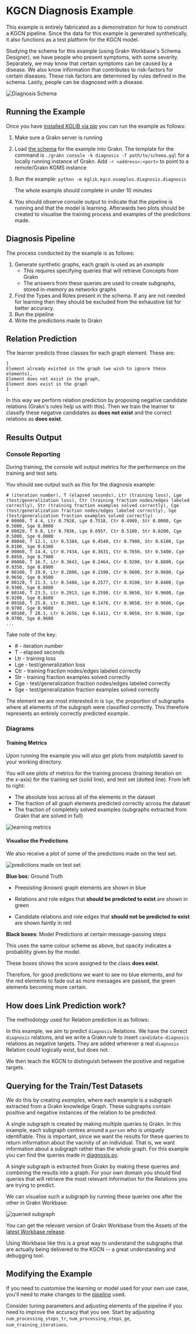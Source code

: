 # KGCN Diagnosis Example

This example is entirely fabricated as a demonstration for how to construct a KGCN pipeline. Since the data for this example is generated synthetically, it also functions as a test platform for the KGCN model.

Studying the schema for this example (using Grakn Workbase's Schema Designer), we have people who present symptoms, with some severity. Separately, we may know that certain symptoms can be caused by a disease. We also know information that contributes to risk-factors for certain diseases. These risk factors are determined by rules defined in the schema. Lastly, people can be diagnosed with a disease.

![Diagnosis Schema](.images/diagnosis_schema.png)

## Running the Example

Once you have [installed KGLIB via pip](../../#getting-started---running-the-machine-learning-pipeline) you can run the example as follows:

1. Make sure a Grakn server is running

2. Load [the schema](../../../utils/grakn/synthetic/examples/diagnosis/schema.gql) for the example into Grakn. The template for the command is `./grakn console -k diagnosis -f path/to/schema.gql` for a locally running instance of Grakn. Add `-r <address>:<port>` to point to a remote/Grakn KGMS instance

3. Run the example: `python -m kglib.kgcn.examples.diagnosis.diagnosis`

   The whole example should complete in under 10 minutes

4. You should observe console output to indicate that the pipeline is running and that the model is learning. Afterwards two plots should be created to visualise the training process and examples of the predictions made.

## Diagnosis Pipeline

The process conducted by the example is as follows:

1. Generate synthetic graphs, each graph is used as an *example*
   - This requires specifying queries that will retrieve Concepts from Grakn
   - The answers from these queries are used to create subgraphs, stored in-memory as networkx graphs
2. Find the Types and Roles present in the schema. If any are not needed for learning then they should be excluded from the exhaustive list for better accuracy.
3. Run the pipeline
4. Write the predictions made to Grakn

## Relation Prediction

The learner predicts three classes for each graph element. These are:

```
[
Element already existed in the graph (we wish to ignore these elements),
Element does not exist in the graph,
Element does exist in the graph
]
```

In this way we perform relation prediction by proposing negative candidate relations (Grakn's rules help us with this). Then we train the learner to classify these negative candidates as **does not exist** and the correct relations as **does exist**.

## Results Output

### Console Reporting

During training, the console will output metrics for the performance on the training and test sets.

You should see output such as this for the diagnosis example:

```
# (iteration number), T (elapsed seconds), Ltr (training loss), Lge (test/generalization loss), Ctr (training fraction nodes/edges labeled correctly), Str (training fraction examples solved correctly), Cge (test/generalization fraction nodes/edges labeled correctly), Sge (test/generalization fraction examples solved correctly)
# 00000, T 4.4, Ltr 0.7928, Lge 0.7518, Ctr 0.4900, Str 0.0000, Cge 0.5000, Sge 0.0000
# 00020, T 9.8, Ltr 0.7036, Lge 0.6957, Ctr 0.5100, Str 0.0200, Cge 0.5000, Sge 0.0000
# 00040, T 12.1, Ltr 0.5384, Lge 0.4540, Ctr 0.7900, Str 0.6100, Cge 0.8100, Sge 0.6300
# 00060, T 14.4, Ltr 0.7434, Lge 0.3631, Ctr 0.7650, Str 0.5400, Cge 0.8850, Sge 0.7900
# 00080, T 16.7, Ltr 0.3643, Lge 0.2464, Ctr 0.9200, Str 0.8800, Cge 0.9350, Sge 0.8900
# 00100, T 19.0, Ltr 0.2806, Lge 0.1590, Ctr 0.9600, Str 0.9600, Cge 0.9650, Sge 0.9500
# 00120, T 21.3, Ltr 0.5488, Lge 0.2577, Ctr 0.9100, Str 0.8400, Cge 0.9300, Sge 0.8800
# 00140, T 23.5, Ltr 0.2913, Lge 0.2590, Ctr 0.9650, Str 0.9600, Cge 0.9200, Sge 0.8600
# 00160, T 25.8, Ltr 0.2603, Lge 0.1476, Ctr 0.9650, Str 0.9600, Cge 0.9700, Sge 0.9600
# 00180, T 28.1, Ltr 0.2656, Lge 0.1411, Ctr 0.9650, Str 0.9600, Cge 0.9700, Sge 0.9600
...
```

Take note of the key:

- \# - iteration number
- T - elapsed seconds
- Ltr - training loss
- Lge - test/generalization loss
- Ctr - training fraction nodes/edges labeled correctly
- Str - training fraction examples solved correctly
- Cge - test/generalization fraction nodes/edges labeled correctly
- Sge - test/generalization fraction examples solved correctly

The element we are most interested in is `Sge`, the proportion of subgraphs where all elements of the subgraph were classified correctly. This therefore represents an entirely correctly predicted example.

### Diagrams

#### Training Metrics

Upon running the example you will also get plots from matplotlib saved to your working directory.

You will see plots of metrics for the training process (training iteration on the x-axis) for the training set (solid line), and test set (dotted line). From left to right:

- The absolute loss across all of the elements in the dataset
- The fraction of all graph elements predicted correctly across the dataset
- The fraction of completely solved examples (subgraphs extracted from Grakn that are solved in full)

![learning metrics](.images/learning.png)

#### Visualise the Predictions

We also receive a plot of some of the predictions made on the test set. 

![predictions made on test set](.images/graph.png)

**Blue box:** Ground Truth 

- Preexisting (known) graph elements are shown in blue

- Relations and role edges that **should be predicted to exist** are shown in green

- Candidate relations and role edges that **should not be predicted to exist** are shown faintly in red

**Black boxes**: Model Predictions at certain message-passing steps

This uses the same colour scheme as above, but opacity indicates a probability given by the model.

These boxes shows the score assigned to the class **does exist**.

Therefore, for good predictions we want to see no blue elements, and for the red elements to fade out as more messages are passed, the green elements becoming more certain.

## How does Link Prediction work?

The methodology used for Relation prediction is as follows:

In this example, we aim to predict `diagnosis` Relations. We have the correct `diagnosis` relations, and we write a Grakn rule to insert `candidate-diagnosis` relations as negative targets. They are added wherever a real `diagnosis` Relation could logically exist, but does not.

We then teach the KGCN to distinguish between the positive and negative targets.

## Querying for the Train/Test Datasets

We do this by creating *examples*, where each example is a subgraph extracted from a Grakn knowledge Graph. These subgraphs contain positive and negative instances of the relation to be predicted.

A single subgraph is created by making multiple queries to Grakn. In this example, each subgraph centres around a `person` who is uniquely identifiable. This is important, since we want the results for these queries to return information about the vacinity of an individual. That is, we want information about a subgraph rather than the whole graph. For this example you can find the queries made in [diagnosis.py](diagnosis.py).

A single subgraph is extracted from Grakn by making these queries and combining the results into a graph. For your own domain you should find queries that will retrieve the most relevant information for the Relations you are trying to predict.

We can visualise such a subgraph by running these queries one after the other in Grakn Workbase:

![queried subgraph](.images/queried_subgraph.png)

You can get the relevant version of Grakn Workbase from the Assets of the [latest Workbase release](https://github.com/graknlabs/workbase/releases/latest).

Using Workbase like this is a great way to understand the subgraphs that are actually being delivered to the KGCN -- a great understanding and debugging tool.

## Modifying the Example

If you need to customise the learning or model used for your own use case, you'll need to make changes to the [pipeline](https://github.com/graknlabs/kglib/tree/master/kglib/kgcn/pipeline/pipeline.py) used.

Consider tuning parameters and adjusting elements of the pipeline if you need to improve the accuracy that you see. Start by adjusting `num_processing_steps_tr`, `num_processing_steps_ge`, `num_training_iterations`.